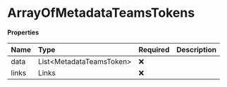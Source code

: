 # ArrayOfMetadataTeamsTokens

**Properties**

| Name  | Type                       | Required | Description |
| :---- | :------------------------- | :------- | :---------- |
| data  | List\<MetadataTeamsToken\> | ❌       |             |
| links | Links                      | ❌       |             |
